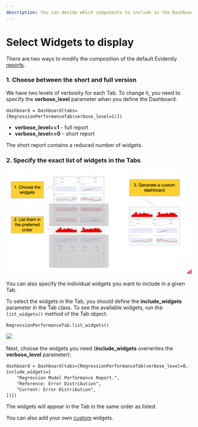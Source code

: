 ```yaml
---
description: You can decide which components to include in the Dashboards or HTML Reports.
---
```


# Select Widgets to display

There are two ways to modify the composition of the default Evidently [reports](../reports).

### 1. Choose between the short and full version

We have two levels of verbosity for each Tab. To change it, you need to specify the **verbose\_level** parameter when you define the Dashboard.

```
dashboard = Dashboard(tabs=[RegressionPerformanceTab(verbose_level=1)])
```

* **verbose\_level==1** - full report
* **verbose\_level==0** - short report

The short report contains a reduced number of widgets.

### 2. Specify the exact list of widgets in the Tabs

![](<../.gitbook/assets/customization_select_widgets.png>)

You can also specify the individual widgets you want to include in a given Tab.&#x20;

To select the widgets in the Tab, you should define the **include\_widgets** parameter in the Tab class. To see the available widgets, run the `list_widgets()` method of the Tab object:

```
RegressionPerformanceTab.list_widgets()
```

![](<../.gitbook/assets/image (10).png>)

Next, choose the widgets you need (**include\_widgets** overwrites the **verbose\_level** parameter):

```
dashboard = Dashboard(tabs=[RegressionPerformanceTab(verbose_level=0, include_widgets=[
    "Regression Model Performance Report.",
    "Reference: Error Distribution",
    "Current: Error Distribution",
])])
```

The widgets will appear in the Tab in the same order as listed.

You can also add your own [custom](add-a-custom-widget-or-tab.md) widgets.
